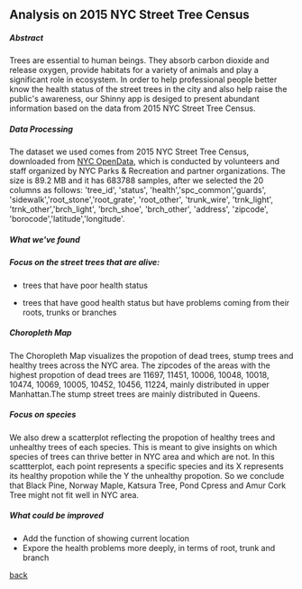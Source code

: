 ## Analysis on 2015 NYC Street Tree Census 

##### Abstract

Trees are essential to human beings. They absorb carbon dioxide and release oxygen, provide habitats for a variety of animals and play a significant role in ecosystem.
In order to help professional people better know the health status of the street trees in the city and also help raise the public's awareness,
our Shinny app is desiged to present abundant information based on the data from 2015 NYC Street Tree Census.

##### Data Processing

The dataset we used comes from 2015 NYC Street Tree Census, downloaded from [NYC OpenData](https://data.cityofnewyork.us/Environment/2015-Street-Tree-Census-Tree-Data/pi5s-9p35/about), which is conducted by volunteers and staff organized by NYC Parks & Recreation and partner organizations.
The size is 89.2 MB and it has 683788 samples, after we selected the 20 columns as follows:
'tree_id', 'status', 'health','spc_common','guards', 'sidewalk','root_stone','root_grate', 'root_other', 'trunk_wire', 'trnk_light', 'trnk_other','brch_light', 'brch_shoe', 'brch_other', 'address', 'zipcode', 'borocode','latitude','longitude'.


##### What we've found

#####  Focus on the street trees that are alive:

  * trees that have poor health status 

  * trees that have good health status but have problems coming from their roots, trunks or branches


#####  Choropleth Map

The Choropleth Map visualizes the propotion of dead trees, stump trees and healthy trees across the NYC area.
The zipcodes of the areas with the highest propotion of dead trees are 11697,	11451, 10006,	10048, 10018,	10474,	10069,	      10005,	10452, 10456,	11224, mainly distributed in upper Manhattan.The stump street trees are mainly distributed in Queens.


#####  Focus on species

We also drew a scatterplot reflecting the propotion of healthy trees and unhealthy trees of each species.
This is meant to give insights on which species of trees can thrive better in NYC area and which are not.
In this scattterplot, each point represents a specific species and its X represents its healthy propotion while the Y the      unhealthy propotion. So we conclude that Black Pine, Norway Maple, Katsura Tree, Pond Cpress and Amur Cork Tree might not      fit well in NYC area.


##### What could be improved

* Add the function of showing current location
* Expore the health problems more deeply, in terms of root, trunk and branch

[back](index)
